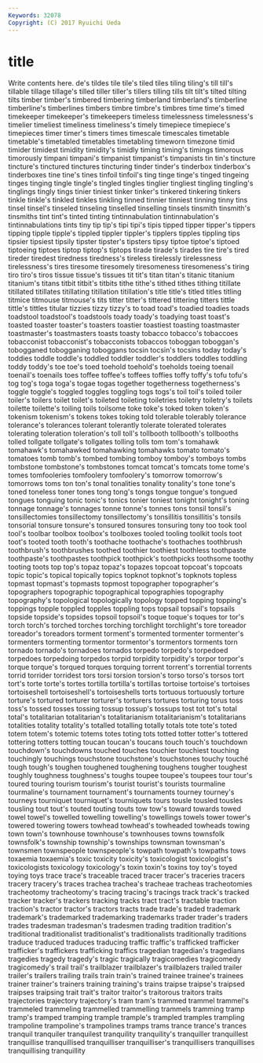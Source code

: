 ```yaml
---
Keywords: 32078 
Copyright: (C) 2017 Ryuichi Ueda
---
```


# title

Write contents here.
de's tildes
tile tile's tiled tiles tiling tiling's till till's tillable tillage
tillage's tilled tiller tiller's tillers tilling tills tilt tilt's tilted
tilting tilts timber timber's timbered timbering timberland timberland's timberline timberline's
timberlines timbers timbre timbre's timbres time time's timed timekeeper timekeeper's
timekeepers timeless timelessness timelessness's timelier timeliest timeliness timeliness's timely timepiece
timepiece's timepieces timer timer's timers times timescale timescales timetable timetable's
timetabled timetables timetabling timeworn timezone timid timider timidest timidity timidity's
timidly timing timing's timings timorous timorously timpani timpani's timpanist timpanist's
timpanists tin tin's tincture tincture's tinctured tinctures tincturing tinder tinder's
tinderbox tinderbox's tinderboxes tine tine's tines tinfoil tinfoil's ting tinge
tinge's tinged tingeing tinges tinging tingle tingle's tingled tingles tinglier
tingliest tingling tingling's tinglings tingly tings tinier tiniest tinker tinker's
tinkered tinkering tinkers tinkle tinkle's tinkled tinkles tinkling tinned tinnier
tinniest tinning tinny tins tinsel tinsel's tinseled tinseling tinselled tinselling
tinsels tinsmith tinsmith's tinsmiths tint tint's tinted tinting tintinnabulation tintinnabulation's
tintinnabulations tints tiny tip tip's tipi tipi's tipis tipped tipper
tipper's tippers tipping tipple tipple's tippled tippler tippler's tipplers tipples
tippling tips tipsier tipsiest tipsily tipster tipster's tipsters tipsy tiptoe
tiptoe's tiptoed tiptoeing tiptoes tiptop tiptop's tiptops tirade tirade's tirades
tire tire's tired tireder tiredest tiredness tiredness's tireless tirelessly tirelessness
tirelessness's tires tiresome tiresomely tiresomeness tiresomeness's tiring tiro tiro's tiros
tissue tissue's tissues tit tit's titan titan's titanic titanium titanium's
titans titbit titbit's titbits tithe tithe's tithed tithes tithing titillate
titillated titillates titillating titillation titillation's title title's titled titles titling
titmice titmouse titmouse's tits titter titter's tittered tittering titters tittle
tittle's tittles titular tizzies tizzy tizzy's to toad toad's toadied
toadies toads toadstool toadstool's toadstools toady toady's toadying toast toast's
toasted toaster toaster's toasters toastier toastiest toasting toastmaster toastmaster's toastmasters
toasts toasty tobacco tobacco's tobaccoes tobacconist tobacconist's tobacconists tobaccos toboggan
toboggan's tobogganed tobogganing toboggans tocsin tocsin's tocsins today today's toddies
toddle toddle's toddled toddler toddler's toddlers toddles toddling toddy toddy's
toe toe's toed toehold toehold's toeholds toeing toenail toenail's toenails
toes toffee toffee's toffees toffies toffy toffy's tofu tofu's tog
tog's toga toga's togae togas together togetherness togetherness's toggle toggle's
toggled toggles toggling togs togs's toil toil's toiled toiler toiler's
toilers toilet toilet's toileted toileting toiletries toiletry toiletry's toilets toilette
toilette's toiling toils toilsome toke toke's toked token token's tokenism
tokenism's tokens tokes toking told tolerable tolerably tolerance tolerance's tolerances
tolerant tolerantly tolerate tolerated tolerates tolerating toleration toleration's toll toll's
tollbooth tollbooth's tollbooths tolled tollgate tollgate's tollgates tolling tolls tom
tom's tomahawk tomahawk's tomahawked tomahawking tomahawks tomato tomato's tomatoes tomb
tomb's tombed tombing tomboy tomboy's tomboys tombs tombstone tombstone's tombstones
tomcat tomcat's tomcats tome tome's tomes tomfooleries tomfoolery tomfoolery's tomorrow
tomorrow's tomorrows toms ton ton's tonal tonalities tonality tonality's tone
tone's toned toneless toner tones tong tong's tongs tongue tongue's
tongued tongues tonguing tonic tonic's tonics tonier toniest tonight tonight's
toning tonnage tonnage's tonnages tonne tonne's tonnes tons tonsil tonsil's
tonsillectomies tonsillectomy tonsillectomy's tonsillitis tonsillitis's tonsils tonsorial tonsure tonsure's tonsured
tonsures tonsuring tony too took tool tool's toolbar toolbox toolbox's
toolboxes tooled tooling toolkit tools toot toot's tooted tooth tooth's
toothache toothache's toothaches toothbrush toothbrush's toothbrushes toothed toothier toothiest toothless
toothpaste toothpaste's toothpastes toothpick toothpick's toothpicks toothsome toothy tooting toots
top top's topaz topaz's topazes topcoat topcoat's topcoats topic topic's
topical topically topics topknot topknot's topknots topless topmast topmast's topmasts
topmost topographer topographer's topographers topographic topographical topographies topography topography's topological
topologically topology topped topping topping's toppings topple toppled topples toppling
tops topsail topsail's topsails topside topside's topsides topsoil topsoil's toque
toque's toques tor tor's torch torch's torched torches torching torchlight
torchlight's tore toreador toreador's toreadors torment torment's tormented tormenter tormenter's
tormenters tormenting tormentor tormentor's tormentors torments torn tornado tornado's tornadoes
tornados torpedo torpedo's torpedoed torpedoes torpedoing torpedos torpid torpidity torpidity's
torpor torpor's torque torque's torqued torques torquing torrent torrent's torrential
torrents torrid torrider torridest tors torsi torsion torsion's torso torso's
torsos tort tort's torte torte's tortes tortilla tortilla's tortillas tortoise
tortoise's tortoises tortoiseshell tortoiseshell's tortoiseshells torts tortuous tortuously torture torture's
tortured torturer torturer's torturers tortures torturing torus toss toss's tossed
tosses tossing tossup tossup's tossups tost tot tot's total total's
totalitarian totalitarian's totalitarianism totalitarianism's totalitarians totalities totality totality's totalled totalling
totally totals tote tote's toted totem totem's totemic totems totes
toting tots totted totter totter's tottered tottering totters totting toucan
toucan's toucans touch touch's touchdown touchdown's touchdowns touched touches touchier
touchiest touching touchingly touchings touchstone touchstone's touchstones touchy touché tough
tough's toughen toughened toughening toughens tougher toughest toughly toughness toughness's
toughs toupee toupee's toupees tour tour's toured touring tourism tourism's
tourist tourist's tourists tourmaline tourmaline's tournament tournament's tournaments tourney tourney's
tourneys tourniquet tourniquet's tourniquets tours tousle tousled tousles tousling tout
tout's touted touting touts tow tow's toward towards towed towel
towel's towelled towelling towelling's towellings towels tower tower's towered towering
towers towhead towhead's towheaded towheads towing town town's townhouse townhouse's
townhouses towns townsfolk townsfolk's township township's townships townsman townsman's townsmen
townspeople townspeople's towpath towpath's towpaths tows toxaemia toxaemia's toxic toxicity
toxicity's toxicologist toxicologist's toxicologists toxicology toxicology's toxin toxin's toxins toy
toy's toyed toying toys trace trace's traceable traced tracer tracer's
traceries tracers tracery tracery's traces trachea trachea's tracheae tracheas tracheotomies
tracheotomy tracheotomy's tracing tracing's tracings track track's tracked tracker tracker's
trackers tracking tracks tract tract's tractable traction traction's tractor tractor's
tractors tracts trade trade's traded trademark trademark's trademarked trademarking trademarks
trader trader's traders trades tradesman tradesman's tradesmen trading tradition tradition's
traditional traditionalist traditionalist's traditionalists traditionally traditions traduce traduced traduces traducing
traffic traffic's trafficked trafficker trafficker's traffickers trafficking traffics tragedian tragedian's
tragedians tragedies tragedy tragedy's tragic tragically tragicomedies tragicomedy tragicomedy's trail
trail's trailblazer trailblazer's trailblazers trailed trailer trailer's trailers trailing trails
train train's trained trainee trainee's trainees trainer trainer's trainers training
training's trains traipse traipse's traipsed traipses traipsing trait trait's traitor
traitor's traitorous traitors traits trajectories trajectory trajectory's tram tram's trammed
trammel trammel's trammeled trammeling trammelled trammelling trammels tramming tramp tramp's
tramped tramping trample trample's trampled tramples trampling trampoline trampoline's trampolines
tramps trams trance trance's trances tranquil tranquiler tranquilest tranquility tranquility's
tranquiller tranquillest tranquillise tranquillised tranquilliser tranquilliser's tranquillisers tranquillises tranquillising tranquillity
